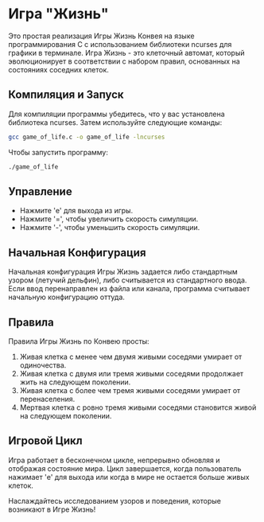 # Игра "Жизнь"

Это простая реализация Игры Жизнь Конвея на языке программирования C с использованием библиотеки ncurses для графики в терминале. Игра Жизнь - это клеточный автомат, который эволюционирует в соответствии с набором правил, основанных на состояниях соседних клеток.

## Компиляция и Запуск

Для компиляции программы убедитесь, что у вас установлена библиотека ncurses. Затем используйте следующие команды:

```bash
gcc game_of_life.c -o game_of_life -lncurses
```

Чтобы запустить программу:

```bash
./game_of_life
```

## Управление

- Нажмите 'e' для выхода из игры.
- Нажмите '=', чтобы увеличить скорость симуляции.
- Нажмите '-', чтобы уменьшить скорость симуляции.

## Начальная Конфигурация

Начальная конфигурация Игры Жизнь задается либо стандартным узором (летучий дельфин), либо считывается из стандартного ввода. Если ввод перенаправлен из файла или канала, программа считывает начальную конфигурацию оттуда.

## Правила

Правила Игры Жизнь по Конвею просты:

1. Живая клетка с менее чем двумя живыми соседями умирает от одиночества.
2. Живая клетка с двумя или тремя живыми соседями продолжает жить на следующем поколении.
3. Живая клетка с более чем тремя живыми соседями умирает от перенаселения.
4. Мертвая клетка с ровно тремя живыми соседями становится живой на следующем поколении.

## Игровой Цикл

Игра работает в бесконечном цикле, непрерывно обновляя и отображая состояние мира. Цикл завершается, когда пользователь нажимает 'e' для выхода или когда в мире не остается больше живых клеток.

Наслаждайтесь исследованием узоров и поведения, которые возникают в Игре Жизнь!
